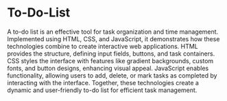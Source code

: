 # To-Do-List
A to-do list is an effective tool for task organization and time management. Implemented using HTML, CSS, and JavaScript, it demonstrates how these technologies combine to create interactive web applications. HTML provides the structure, defining input fields, buttons, and task containers. CSS styles the interface with features like gradient backgrounds, custom fonts, and button designs, enhancing visual appeal. JavaScript enables functionality, allowing users to add, delete, or mark tasks as completed by interacting with the interface. Together, these technologies create a dynamic and user-friendly to-do list for efficient task management.


